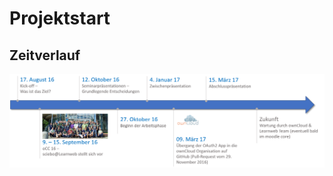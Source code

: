 # Projektstart

## Zeitverlauf

<div>
<img alt="zeitstrahl" align="middle" src="images/zeitstrahl.png">
</div>
